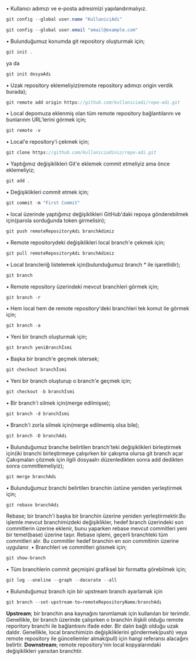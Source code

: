 • Kullanıcı adımızı ve e-posta adresimizi yapılandırmalıyız. 
```java
git config --global user.name "KullaniciAdi"
```
```java
git config --global user.email "email@example.com"
```
• Bulunduğumuz konumda git repository oluşturmak için;
```java
git init . 
```
ya da 
```java
git init dosyaAdı 
```
•  Uzak repository eklemeliyiz(remote repository adımızı origin verdik burada);
```java
git remote add origin https://github.com/kullaniciadi/repo-adi.git
```
•  Local depomuza eklenmiş olan tüm remote repository bağlantılarını ve bunlarınm URL'lerini görmek için;
```java
git remote -v
```
• Local'e repository'i çekmek için;
```java
git clone https://github.com/kullaniciadiniz/repo-adi.git
```
• Yaptığımız değişiklikleri Git'e eklemek commit etmeliyiz ama önce eklemeliyiz;
```java
git add . 
```
• Değişiklikleri commit etmek için;
```java
git commit -m "First Commit"
```
• local üzerinde yaptığımız değişiklikleri GitHub'daki repoya gönderebilmek için(parola sorduğunda token girmelisin); 
```java
git push remoteRepositoryAdı branchAdimiz
```
•  Remote repositorydeki değişiklikleri local branch'e çekmek için;
```java
git pull remoteRepositoryAdı branchAdimiz
```
• Local brancleriğ listelemek için(bulunduğumuz branch * ile işaretlidir);
```java
git branch
```
• Remote repository üzerindeki mevcut branchleri görmek için;
```java
git branch -r
```
• Hem local hem de remote repository'deki branchleri tek komut ile görmek için; 
```java
git branch -a
```
• Yeni bir branch oluşturmak için;
```java
git branch yeniBranchİsmi
```
• Başka bir branch'e geçmek istersek;
```java
git checkout branchİsmi
```
• Yeni bir branch oluşturup o branch'e geçmek için;
```java
git checkout -b branchİsmi
```
• Bir branch'i silmek için(merge edilmişse);
```java
git branch -d branchİsmi
```
•  Branch'i zorla silmek için(merge edilmemiş olsa bile);
```java
git branch -D branchAdı
```
•  Bulunduğumuz branche belirtilen branch'teki değişiklikleri birleştirmek için(iki branchi birleştirmeye çalışırken bir çakışma olursa git branch açar Çakışmaları çözmek için ilgili dosyaalrı düzenledikten sonra add dedikten sonra commitlemeliyiz);
```java
git merge branchAdı
```
• Bulunduğumuz branchi belirtilen branchin üstüne yeniden yerleştirmek için;
```java
git rebase branchAdı
```
Rebase; bir branch'i başka bir branchin üzerine yeniden yerleştirmektir.Bu işlemle mevcut branchimizdeki değişiklikler, hedef branch üzerindeki son commitlerin üzerine eklenir, bunu yaparken rebase mevcut commitleri yeni bir temel(base) üzerine taşır. Rebase işlemi, geçerli branchteki tüm commitleri alır. Bu commitler hedef branchin en son commitinin üzerine uygulanır. 
•  Branchleri ve commitleri gösmek için; 
```java
git show-branch
```
•  Tüm branchlerin commit geçmişini grafiksel bir formatta görebilmek için;
```java
git log --oneline --graph --decorate --all
```
•  Bulunduğumuz branch için bir upstream branch ayarlamak için 
```java
git branch --set-upstream-to=remoteRepositoryName/branchAdı
```
**Upstream**; bir branchin ana kaynağını tanımlamak için kullanılan bir terimdir.  Genellikle, bir branch üzerinde çalışırken o branchin ilişkili olduğu remote reporitory branchi ile bağlantısını ifade eder. Bir dalın bağlı olduğu uzak daldır. Genellikle, local branchimizin değişikliklerini göndermek(push) veya remote repository ile güncellemler almak(pull) için hangi referansı alacağını belirtir.
**Downstream**; remote repository'nin local kopyalarındaki değişiklikleri yansıtan branchtir.



















